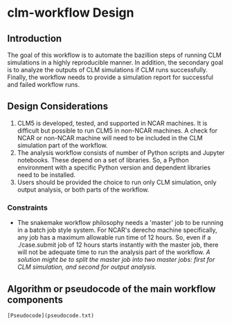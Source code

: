 # clm-workflow Design

## Introduction

The goal of this workflow is to automate the bazillion steps of running CLM simulations in a highly reproducible manner. In addition, the secondary goal is to analyze the outputs of CLM simulations if CLM runs successfully. Finally, the workflow needs to provide a simulation report for successful and failed workflow runs.

## Design Considerations

1. CLM5 is developed, tested, and supported in NCAR machines. It is difficult but possible to run CLM5 in non-NCAR machines. A check for NCAR or non-NCAR machine will need to be included in the CLM simulation part of the workflow.
2. The analysis workflow consists of number of Python scripts and Jupyter notebooks. These depend on a set of libraries. So, a Python environment with a specific Python version and dependent libraries need to be installed.
3. Users should be provided the choice to run only CLM simulation, only output analysis, or both parts of the workflow.

### Constraints

- The snakemake workflow philosophy needs a 'master' job to be running in a batch job style system. For NCAR's derecho machine specifically, any job has a maximum allowable run time of 12 hours. So, even if a ./case.submit job of 12 hours starts instantly with the master job, there will not be adequate time to run the analysis part of the workflow. *A solution might be to split the master job into two master jobs: first for CLM simulation, and second for output analysis.*

## Algorithm or pseudocode of the main workflow components

```
[Pseudocode](pseudocode.txt)
```